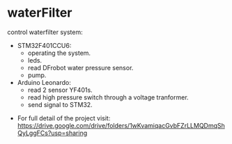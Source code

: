 # waterFilter
control waterfilter system:
  - STM32F401CCU6:
      + operating the system.
      + leds.
      + read DFrobot water pressure sensor.
      + pump.
  - Arduino Leonardo:
      + read 2 sensor YF401s.
      + read high pressure switch through a voltage tranformer.
      + send signal to STM32.

* For full detail of the project visit: https://drive.google.com/drive/folders/1wKvamiqacGvbFZrLLMQDmqShQyLggFCs?usp=sharing

